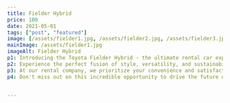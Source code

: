 ```yaml
---
title: Fielder Hybrid
price: 100
date: 2021-05-01
tags: ["post", "featured"]
image: [/assets/fielder1.jpg, /assets/fielder2.jpg, /assets/fielder3.jpg, /assets/hybrid-fielder.jpg]
mainImage: /assets/fielder1.jpg
imageAlt: Fielder Hybrid
p1: Introducing the Toyota Fielder Hybrid - the ultimate rental car experience awaits you at our premier rental company!
p2: Experience the perfect fusion of style, versatility, and sustainability with the Toyota Fielder Hybrid. This dynamic and eco-friendly vehicle is designed to elevate your journey, whether you're embarking on a family road trip or navigating the urban jungle.
p3: At our rental company, we prioritize your convenience and satisfaction. Our competitive rates, flexible rental options, and exceptional customer service will make your car rental experience a breeze. Whether you need a vehicle for a day or an extended period, the Toyota Fielder Hybrid is the ideal choice for any occasion.
p4: Don't miss out on this incredible opportunity to drive the future of mobility. Book your Toyota Fielder Hybrid rental today and unlock a world of efficiency, style, and reliability. Contact us now to reserve your rental car and embark on an unforgettable journey!


---
```

